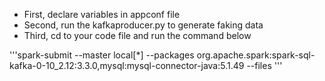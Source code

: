 - First, declare variables in appconf file 
- Second, run the kafkaproducer.py to generate faking data
- Third, cd to your code file and run the command below
  
'''spark-submit --master local[*] --packages org.apache.spark:spark-sql-kafka-0-10_2.12:3.3.0,mysql:mysql-connector-java:5.1.49 --files <appconf file path> <processing file path>'''
